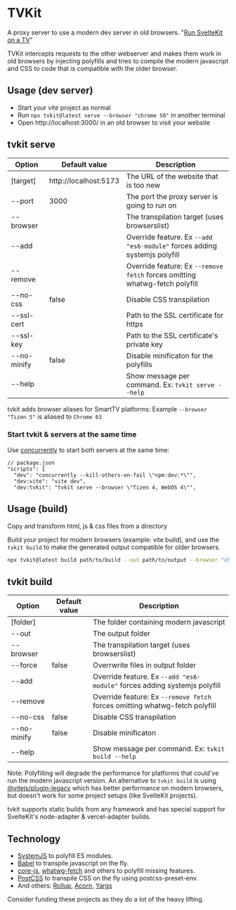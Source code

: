 # TVKit

A proxy server to use a modern dev server in old browsers.
"[Run SvelteKit on a TV](docs/sveltekit.md)"

TVKit intercepts requests to the other webserver and makes them work in old browsers by injecting polyfills and tries to compile the modern javascript and CSS to code that is compatible with the older browser.

## Usage (dev server)

- Start your vite project as normal
- Run `npx tvkit@latest serve --browser "chrome 50"` in another terminal
- Open http://localhost:3000/ in an old browser to visit your website

## tvkit serve

| Option      | Default value         | Description                                                                 |
| ----------- | --------------------- | --------------------------------------------------------------------------- |
| [target]    | http://localhost:5173 | The URL of the website that is too new                                      |
| --port      | 3000                  | The port the proxy server is going to run on                                |
| --browser   |                       | The transpilation target (uses browserslist)                                |
| --add       |                       | Override feature. Ex `--add "es6-module"` forces adding systemjs polyfill   |
| --remove    |                       | Override feature: Ex `--remove fetch` forces omitting whatwg-fetch polyfill |
| --no-css    | false                 | Disable CSS transpilation                                                   |
| --ssl-cert  |                       | Path to the SSL certificate for https                                       |
| --ssl-key   |                       | Path to the SSL certificate's private key                                   |
| --no-minify | false                 | Disable minificaton for the polyfills                                       |
| --help      |                       | Show message per command. Ex: `tvkit serve --help`                          |

tvkit adds browser aliases for SmartTV platforms:
Example `--browser "Tizen 5"` is aliased to `Chrome 63`

### Start tvkit & servers at the same time

Use [concurrently](https://github.com/open-cli-tools/concurrently) to start both servers at the same time:

```json5
// package.json
"scripts": {
  "dev": "concurrently --kill-others-on-fail \"npm:dev:*\"",
  "dev:vite": "vite dev",
  "dev:tvkit": "tvkit serve --browser \"Tizen 4, WebOS 4\"",
```

## Usage (build)

Copy and transform html, js & css files from a directory

Build your project for modern browsers (example: vite build), and use the `tvkit build` to make the generated output compatible for older browsers.

```sh
npx tvkit@latest build path/to/build --out path/to/output --browser "chrome 50"
```

## tvkit build

| Option      | Default value | Description                                                                 |
| ----------- | ------------- | --------------------------------------------------------------------------- |
| [folder]    |               | The folder containing modern javascript                                     |
| --out       |               | The output folder                                                           |
| --browser   |               | The transpilation target (uses browserslist)                                |
| --force     | false         | Overrwrite files in output folder                                           |
| --add       |               | Override feature. Ex `--add "es6-module"` forces adding systemjs polyfill   |
| --remove    |               | Override feature: Ex `--remove fetch` forces omitting whatwg-fetch polyfill |
| --no-css    | false         | Disable CSS transpilation                                                   |
| --no-minify | false         | Disable minificaton                                                         |
| --help      |               | Show message per command. Ex: `tvkit build --help`                          |

Note: Polyfilling will degrade the performance for platforms that could've run the modern javascript version.
An alternative to `tvkit build` is using [@vitejs/plugin-legacy](https://www.npmjs.com/package/@vitejs/plugin-legacy) which has better performance on modern browsers, but doesn't work for some project setups (like SvelteKit projects).

tvkit supports static builds from any framework and has special support for SvelteKit's node-adapter & vercel-adapter builds.

## Technology

- [SystemJS](https://github.com/systemjs/systemjs) to polyfill ES modules.
- [Babel](https://babel.dev/) to transpile javascript on the fly.
- [core-js](https://github.com/zloirock/core-js), [whatwg-fetch](https://github.com/whatwg/fetch) and others to polyfill missing features.
- [PostCSS](https://postcss.org/) to transpile CSS on the fly using postcss-preset-env.
- And others: [Rollup](https://rollupjs.org/), [Acorn](https://github.com/acornjs/acorn), [Yargs](http://yargs.js.org/)

Consider funding these projects as they do a lot of the heavy lifting.
